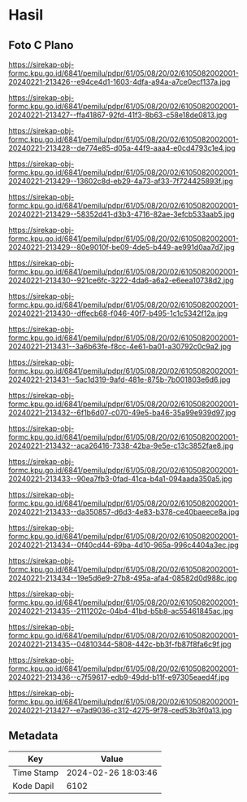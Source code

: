 # Hasil

## Foto C Plano

https://sirekap-obj-formc.kpu.go.id/6841/pemilu/pdpr/61/05/08/20/02/6105082002001-20240221-213426--e94ce4d1-1603-4dfa-a94a-a7ce0ecf137a.jpg

https://sirekap-obj-formc.kpu.go.id/6841/pemilu/pdpr/61/05/08/20/02/6105082002001-20240221-213427--ffa41867-92fd-41f3-8b63-c58e18de0813.jpg

https://sirekap-obj-formc.kpu.go.id/6841/pemilu/pdpr/61/05/08/20/02/6105082002001-20240221-213428--de774e85-d05a-44f9-aaa4-e0cd4793c1e4.jpg

https://sirekap-obj-formc.kpu.go.id/6841/pemilu/pdpr/61/05/08/20/02/6105082002001-20240221-213429--13602c8d-eb29-4a73-af33-7f724425893f.jpg

https://sirekap-obj-formc.kpu.go.id/6841/pemilu/pdpr/61/05/08/20/02/6105082002001-20240221-213429--58352d41-d3b3-4716-82ae-3efcb533aab5.jpg

https://sirekap-obj-formc.kpu.go.id/6841/pemilu/pdpr/61/05/08/20/02/6105082002001-20240221-213429--80e9010f-be09-4de5-b449-ae991d0aa7d7.jpg

https://sirekap-obj-formc.kpu.go.id/6841/pemilu/pdpr/61/05/08/20/02/6105082002001-20240221-213430--921ce6fc-3222-4da6-a6a2-e6eea10738d2.jpg

https://sirekap-obj-formc.kpu.go.id/6841/pemilu/pdpr/61/05/08/20/02/6105082002001-20240221-213430--dffecb68-f046-40f7-b495-1c1c5342f12a.jpg

https://sirekap-obj-formc.kpu.go.id/6841/pemilu/pdpr/61/05/08/20/02/6105082002001-20240221-213431--3a6b63fe-f8cc-4e61-ba01-a30792c0c9a2.jpg

https://sirekap-obj-formc.kpu.go.id/6841/pemilu/pdpr/61/05/08/20/02/6105082002001-20240221-213431--5ac1d319-9afd-481e-875b-7b001803e6d6.jpg

https://sirekap-obj-formc.kpu.go.id/6841/pemilu/pdpr/61/05/08/20/02/6105082002001-20240221-213432--6f1b6d07-c070-49e5-ba46-35a99e939d97.jpg

https://sirekap-obj-formc.kpu.go.id/6841/pemilu/pdpr/61/05/08/20/02/6105082002001-20240221-213432--aca26416-7338-42ba-9e5e-c13c3852fae8.jpg

https://sirekap-obj-formc.kpu.go.id/6841/pemilu/pdpr/61/05/08/20/02/6105082002001-20240221-213433--90ea7fb3-0fad-41ca-b4a1-094aada350a5.jpg

https://sirekap-obj-formc.kpu.go.id/6841/pemilu/pdpr/61/05/08/20/02/6105082002001-20240221-213433--da350857-d6d3-4e83-b378-ce40baeece8a.jpg

https://sirekap-obj-formc.kpu.go.id/6841/pemilu/pdpr/61/05/08/20/02/6105082002001-20240221-213434--0f40cd44-69ba-4d10-965a-996c4404a3ec.jpg

https://sirekap-obj-formc.kpu.go.id/6841/pemilu/pdpr/61/05/08/20/02/6105082002001-20240221-213434--19e5d6e9-27b8-495a-afa4-08582d0d988c.jpg

https://sirekap-obj-formc.kpu.go.id/6841/pemilu/pdpr/61/05/08/20/02/6105082002001-20240221-213435--2111202c-04b4-41bd-b5b8-ac55461845ac.jpg

https://sirekap-obj-formc.kpu.go.id/6841/pemilu/pdpr/61/05/08/20/02/6105082002001-20240221-213435--04810344-5808-442c-bb3f-fb87f8fa6c9f.jpg

https://sirekap-obj-formc.kpu.go.id/6841/pemilu/pdpr/61/05/08/20/02/6105082002001-20240221-213436--c7f59617-edb9-49dd-b11f-e97305eaed4f.jpg

https://sirekap-obj-formc.kpu.go.id/6841/pemilu/pdpr/61/05/08/20/02/6105082002001-20240221-213427--e7ad9036-c312-4275-9f78-ced53b3f0a13.jpg


## Metadata

| Key        | Value               |
| ---------- | ------------------- |
| Time Stamp | 2024-02-26 18:03:46 |
| Kode Dapil | 6102                |



